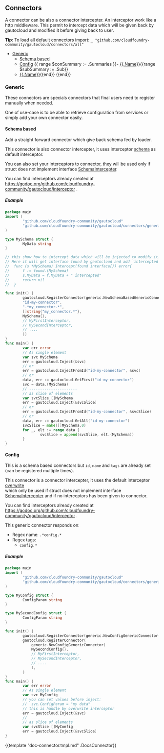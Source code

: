 ## Connectors

A connector can be also a connector intercepter. An interceptor work like a http middleware. 
This permit to intercept data which will be given back by gautocloud and modified it before giving back to user.

**Tip**: To load all default connectors import: `_ "github.com/cloudfoundry-community/gautocloud/connectors/all"`

- [Generic](#generic)
  - [Schema based](#schema-based)
  - [Config](#config)
{{ range $conSummary := .Summaries }}- [{{.Name}}](#{{.Slug}}){{range $subSummary := .Sub}}
  - [{{.Name}}](#{{.Slug}}){{end}}
{{end}}

### Generic

These connectors are specials connectors that final users need to register manually when needed.

One of use-case is to be able to retrieve configuration from services or simply add your own connector easily.

#### Schema based

Add a straight forward connector which give back schema fed by loader.

This connector is also connector intercepter, it uses interceptor [schema](https://godoc.org/github.com/cloudfoundry-community/gautocloud/interceptor#NewSchema) 
as default interceptor. 

You can also set your interceptors to connector, they will be used only if struct does not implement interface [SchemaIntercepter](https://godoc.org/github.com/cloudfoundry-community/gautocloud/interceptor#SchemaIntercepter).

You can find interceptors already created at https://godoc.org/github.com/cloudfoundry-community/gautocloud/interceptor .

##### Example

```go
package main
import (
        "github.com/cloudfoundry-community/gautocloud"
        "github.com/cloudfoundry-community/gautocloud/connectors/generic"
)

type MySchema struct {
        MyData string
}

// this show how to intercept data which will be injected to modify it.
// Here it will get interface found by gautocloud and add `intercepted`, after calling Inject, struct receive will have this modification.
//  func (s *MySchema) Intercept(found interface{}) error{
//      f := found.(MySchema)
//      s.MyData = f.MyData + " intercepted"
//      return nil
//  }

func init() {
        gautocloud.RegisterConnector(generic.NewSchemaBasedGenericConnector(
        "id-my-connector",
        ".*my_connector.*",
        []string{"my_connector.*"},
        MySchema{},
        // MyFirstInterceptor,
        // MySecondInterceptor,
        // ....
        ))
}
func main() {
        var err error
        // As single element
        var svc MySchema
        err = gautocloud.Inject(&svc)
        // or
        err = gautocloud.InjectFromId("id-my-connector", &svc)
        // or
        data, err := gautocloud.GetFirst("id-my-connector")
        svc = data.(MySchema)
        // ----------------------
        // as slice of elements
        var svcSlice []MySchema
        err = gautocloud.Inject(&svcSlice)
        // or
        err = gautocloud.InjectFromId("id-my-connector", &svcSlice)
        // or
        data, err := gautocloud.GetAll("id-my-connector")
        svcSlice = make([]MySchema,0)
        for _, elt := range data {
                svcSlice = append(svcSlice, elt.(MySchema))
        }
}
```

#### Config

This is a schema based connectors but `id`, `name` and `tags` are already set (can be registered multiple times).

This connector is a connector intercepter, it uses the default interceptor [overwrite](https://godoc.org/github.com/cloudfoundry-community/gautocloud/interceptor#NewOverwrite)  
which only be used if struct does not implement interface [SchemaIntercepter](https://godoc.org/github.com/cloudfoundry-community/gautocloud/interceptor#SchemaIntercepter) 
and if no interceptors has been given to connector.

You can find interceptors already created at https://godoc.org/github.com/cloudfoundry-community/gautocloud/interceptor .

This generic connector responds on:
- Regex name: `.*config.*`
- Regex tags:
  - `config.*`

##### Example

```go
package main
import (
        "github.com/cloudfoundry-community/gautocloud"
        "github.com/cloudfoundry-community/gautocloud/connectors/generic"
)

type MyConfig struct {
        ConfigParam string
}

type MySecondConfig struct {
        ConfigParam string
}

func init() {
        gautocloud.RegisterConnector(generic.NewConfigGenericConnector(MyConfig{}))
        gautocloud.RegisterConnector(
            generic.NewConfigGenericConnector(
            MySecondConfig{},
            // MyFirstInterceptor,
            // MySecondInterceptor,
            // ....
            ),
        )
}
func main() {
        var err error
        // As single element
        var svc MyConfig
        // you can set values before inject:
        //  svc.ConfigParam = "my data"
        // this is handle by overwrite interceptor
        err = gautocloud.Inject(&svc)
        // ----------------------
        // as slice of elements
        var svcSlice []MyConfig
        err = gautocloud.Inject(&svcSlice)
}
```

{{template "doc-connector.tmpl.md" .DocsConnector}}
